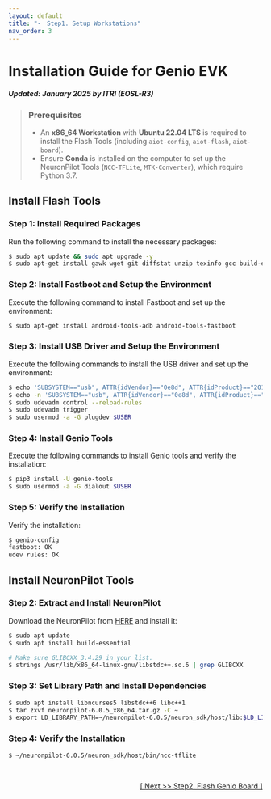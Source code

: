 ```yaml
---
layout: default
title: "-　Step1. Setup Workstations"
nav_order: 3
---
```


# Installation Guide for Genio EVK
##### Updated: January 2025 by ITRI (EOSL-R3)

> ### Prerequisites
> * An **x86_64 Workstation** with **Ubuntu 22.04 LTS** is required to install the Flash Tools (including `aiot-config`, `aiot-flash`, `aiot-board`).
> * Ensure **Conda** is installed on the computer to set up the NeuronPilot Tools (`NCC-TFLite`, `MTK-Converter`), which require Python 3.7.

## Install Flash Tools

### Step 1: Install Required Packages
Run the following command to install the necessary packages:

```bash
$ sudo apt update && sudo apt upgrade -y
$ sudo apt-get install gawk wget git diffstat unzip texinfo gcc build-essential chrpath socat cpio python3 python3-pip python3-pexpect xz-utils debianutils iputils-ping python3-git python3-jinja2 libegl1-mesa libsdl1.2-dev pylint xterm python3-subunit mesa-common-dev
```

### Step 2: Install Fastboot and Setup the Environment
Execute the following command to install Fastboot and set up the environment:

```bash
$ sudo apt-get install android-tools-adb android-tools-fastboot
```

### Step 3: Install USB Driver and Setup the Environment
Execute the following commands to install the USB driver and set up the environment:

```bash
$ echo 'SUBSYSTEM=="usb", ATTR{idVendor}=="0e8d", ATTR{idProduct}=="201c", MODE="0660", $ GROUP="plugdev"' | sudo tee -a /etc/udev/rules.d/96-rity.rules
$ echo -n 'SUBSYSTEM=="usb", ATTR{idVendor}=="0e8d", ATTR{idProduct}=="201c", MODE="0660", TAG+="uaccess" SUBSYSTEM=="usb", ATTR{idVendor}=="0e8d", ATTR{idProduct}=="0003", MODE="0660", TAG+="uaccess" SUBSYSTEM=="usb", ATTR{idVendor}=="0403", MODE="0660", TAG+="uaccess" SUBSYSTEM=="gpio", MODE="0660", TAG+="uaccess" ' | sudo tee /etc/udev/rules.d/72-aiot.rules
$ sudo udevadm control --reload-rules
$ sudo udevadm trigger
$ sudo usermod -a -G plugdev $USER
```

### Step 4: Install Genio Tools
Execute the following commands to install Genio tools and verify the installation:

```bash
$ pip3 install -U genio-tools
$ sudo usermod -a -G dialout $USER
```

### Step 5: Verify the Installation
Verify the installation:

```bash
$ genio-config
fastboot: OK
udev rules: OK
```

## Install NeuronPilot Tools

### Step 2: Extract and Install NeuronPilot
Download the NeuronPilot from [HERE](https://githubstorageblob.blob.core.windows.net/file-share/compiler/neuronpilot-6.0.5_x86_64.tar.gz) and install it:

```bash
$ sudo apt update
$ sudo apt install build-essential

# Make sure GLIBCXX_3.4.29 in your list.
$ strings /usr/lib/x86_64-linux-gnu/libstdc++.so.6 | grep GLIBCXX
```


### Step 3: Set Library Path and Install Dependencies

```bash
$ sudo apt install libncurses5 libstdc++6 libc++1
$ tar zxvf neuronpilot-6.0.5_x86_64.tar.gz -C ~
$ export LD_LIBRARY_PATH=~/neuronpilot-6.0.5/neuron_sdk/host/lib:$LD_LIBRARY_PATH
```

### Step 4: Verify the Installation

```bash
$ ~/neuronpilot-6.0.5/neuron_sdk/host/bin/ncc-tflite
```

<br>
<div align="right">
<a href="https://r300-ai.github.io/ITRI-AI-Hub/docs/genio-evk/step2.html"> 

[ Next >> Step2. Flash Genio Board ]
  
</a>
</div>
